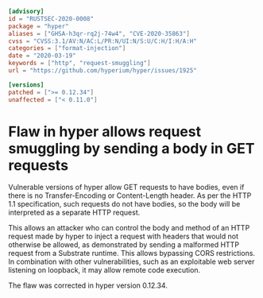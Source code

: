 ```toml
[advisory]
id = "RUSTSEC-2020-0008"
package = "hyper"
aliases = ["GHSA-h3qr-rq2j-74w4", "CVE-2020-35863"]
cvss = "CVSS:3.1/AV:N/AC:L/PR:N/UI:N/S:U/C:H/I:H/A:H"
categories = ["format-injection"]
date = "2020-03-19"
keywords = ["http", "request-smuggling"]
url = "https://github.com/hyperium/hyper/issues/1925"

[versions]
patched = [">= 0.12.34"]
unaffected = ["< 0.11.0"]
```

# Flaw in hyper allows request smuggling by sending a body in GET requests

Vulnerable versions of hyper allow GET requests to have bodies, even if there is
no Transfer-Encoding or Content-Length header.  As per the HTTP 1.1
specification, such requests do not have bodies, so the body will be interpreted
as a separate HTTP request.

This allows an attacker who can control the body and method of an HTTP request
made by hyper to inject a request with headers that would not otherwise be
allowed, as demonstrated by sending a malformed HTTP request from a Substrate
runtime.  This allows bypassing CORS restrictions.  In combination with other
vulnerabilities, such as an exploitable web server listening on loopback, it may
allow remote code execution.

The flaw was corrected in hyper version 0.12.34.
